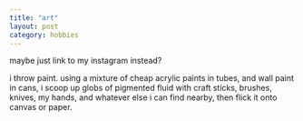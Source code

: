 ```yaml
---
title: "art"
layout: post
category: hobbies
---
```


maybe just link to my instagram instead?

i throw paint. using a mixture of cheap acrylic paints in tubes, and wall paint in cans, i scoop up globs of pigmented fluid with craft sticks, brushes, knives, my hands, and whatever else i can find nearby, then flick it onto canvas or paper.

